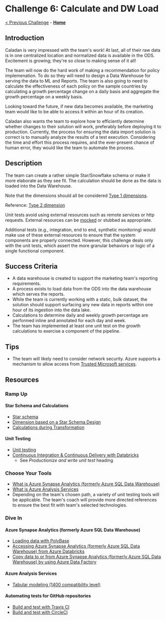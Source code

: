 # Challenge 6: Calculate and DW Load

[< Previous Challenge](./05-TransformLoad.md) - **[Home](../README.md)**

## Introduction

Caladan is very impressed with the team's work!
At last, all of their raw data is in one centralized location and normalized data is available in the ODS.
Excitement is growing; they're so close to making sense of it all!

The team will now do the hard work of making a recommendation for policy implemenation.  To do so they will need to design a Data Warehouse for serving the data to ML and Reports.  The team is also going to need to calculate the effectiveness of each policy on the sample countries by calculating a growth percentage change on a daily basis and aggregate the growth percentage on a weekly basis. 

Looking toward the future, if new data becomes available,
the marketing team would like to be able to access it within an hour of its creation.

Caladan also wants the team to explore how to efficiently determine
whether changes to their solution will work, preferably
before deploying it to production. Currently, the process for ensuring the
data import solution is correct is to manually analyze the results of a test
execution. Considering the time and effort this process requires, and the
ever-present chance of human error, they would like
the team to automate the process.

## Description
The team can create a rather simple Star/Snowflake schema or make it more elaborate as they see fit.  The calculation should be done as the data is loaded into the Data Warehouse.  

Note that the dimensions should all be considered 
[Type 1 dimensions](https://en.wikipedia.org/wiki/Slowly_changing_dimension#Type_1:_overwrite).

Reference: [Type 2 dimension](https://en.wikipedia.org/wiki/Slowly_changing_dimension#Type_2:_add_new_row)

Unit tests avoid using external resources such
as remote services or http requests.
External resources can be [mocked](https://en.wikipedia.org/wiki/Mock_object)
or stubbed as appropriate.

Additional tests (e.g., integration, end to end, synthetic monitoring)
would make use of these external resources to ensure that the system
components are properly connected. However, this challenge deals only with
the unit tests, which assert the more granular behaviors or
logic of a single functional component.

## Success Criteria

- A data warehouse is created to support the marketing team's reporting requirements.
- A process exists to load data from the ODS
into the data warehouse which serves the reports.
- While the team is currently working with a static, bulk dataset,
the solution should support surfacing any new data in reports within one hour
of its ingestion into the data lake.
- Calculations to determine daily and weekly growth percentage are performed inline and annotated for each day and week.
- The team has implemented at least one unit test on the growth calculations to exercise a component of the pipeline.

## Tips

- The team will likely need to consider network security.
Azure supports a mechanism to allow access from [Trusted Microsoft services](https://docs.microsoft.com/en-us/azure/storage/common/storage-network-security#trusted-microsoft-services).

## Resources

### Ramp Up

#### Star Schema and Calculations

- [Star schema](https://en.wikipedia.org/wiki/Star_schema)
- [Dimension based on a Star Schema Design](https://docs.microsoft.com/en-us/sql/analysis-services/multidimensional-models-olap-logical-dimension-objects/dimensions-introduction?view=sql-server-2017#dimension-based-on-a-star-schema-design)
- [Calculations during Transformation](https://docs.microsoft.com/en-us/azure/data-factory/data-flow-transformation-overview)

#### Unit Testing

- [Unit testing](http://softwaretestingfundamentals.com/unit-testing/)
- [Continuous Integration & Continuous Delivery with Databricks](https://databricks.com/blog/2017/10/30/continuous-integration-continuous-delivery-databricks.html)
    - See _Productionize and write unit test_ heading

### Choose Your Tools

- [What is Azure Synapse Analytics (formerly Azure SQL Data Warehouse)](https://docs.microsoft.com/en-us/azure/sql-data-warehouse/sql-data-warehouse-overview-what-is)
- [What is Azure Analysis Services](https://docs.microsoft.com/en-us/azure/analysis-services/analysis-services-overview)
- Depending on the team's chosen path, a variety of unit testing tools
will be applicable. The team's coach will provide more directed references
to ensure the best fit with team's selected technologies.

### Dive In

#### Azure Synapse Analytics (formerly Azure SQL Data Warehouse)

- [Loading data with PolyBase](https://docs.microsoft.com/en-us/azure/sql-database/sql-database-vnet-service-endpoint-rule-overview?toc=/azure/storage/blobs/toc.json#azure-sql-data-warehouse-polybase)
- [Accessing Azure Synapse Analytics (formerly Azure SQL Data Warehouse) from Azure Databricks](https://docs.microsoft.com/en-us/azure/databricks/data/data-sources/azure/sql-data-warehouse)
- [Copy data to or from Azure Synapse Analytics (formerly Azure SQL Data Warehouse) by using Azure Data Factory](https://docs.microsoft.com/en-us/azure/data-factory/connector-azure-sql-data-warehouse)

#### Azure Analysis Services

- [Tabular modeling (1400 compatibility level)](https://docs.microsoft.com/en-us/sql/analysis-services/tutorial-tabular-1400/as-adventure-works-tutorial?view=sql-server-2017)

#### Automating tests for GitHub repositories

- [Build and test with Travis CI](https://github.com/marketplace/travis-ci)
- [Build and test with CircleCI](https://github.com/marketplace/circleci)
